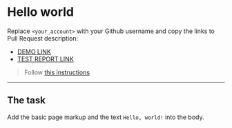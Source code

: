 # Hello world
Replace `<your_account>` with your Github username and copy the links to Pull Request description:
- [DEMO LINK](https://MariiaNH.github.io/layout_hello-world/)
- [TEST REPORT LINK](https://MariiaNH.github.io/layout_hello-world/report/html_report/)

> Follow [this instructions](https://mate-academy.github.io/layout_task-guideline/#how-to-solve-the-layout-tasks-on-github)
___

## The task
Add the basic page markup and the text `Hello, world!` into the body.
